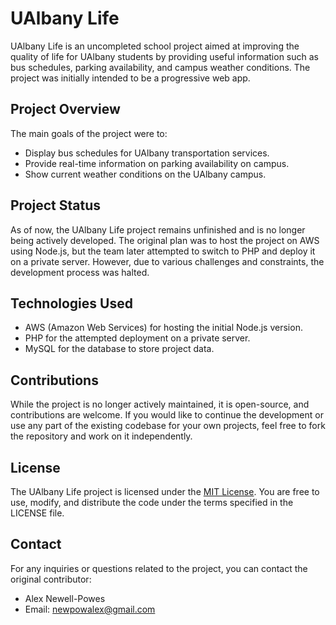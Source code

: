 # UAlbany Life

UAlbany Life is an uncompleted school project aimed at improving the quality of life for UAlbany students by providing useful information such as bus schedules, parking availability, and campus weather conditions. The project was initially intended to be a progressive web app.

## Project Overview

The main goals of the project were to:

- Display bus schedules for UAlbany transportation services.
- Provide real-time information on parking availability on campus.
- Show current weather conditions on the UAlbany campus.

## Project Status

As of now, the UAlbany Life project remains unfinished and is no longer being actively developed. The original plan was to host the project on AWS using Node.js, but the team later attempted to switch to PHP and deploy it on a private server. However, due to various challenges and constraints, the development process was halted.

## Technologies Used

- AWS (Amazon Web Services) for hosting the initial Node.js version.
- PHP for the attempted deployment on a private server.
- MySQL for the database to store project data.

## Contributions

While the project is no longer actively maintained, it is open-source, and contributions are welcome. If you would like to continue the development or use any part of the existing codebase for your own projects, feel free to fork the repository and work on it independently.

## License

The UAlbany Life project is licensed under the [MIT License](LICENSE). You are free to use, modify, and distribute the code under the terms specified in the LICENSE file.

## Contact

For any inquiries or questions related to the project, you can contact the original contributor:

- Alex Newell-Powes
- Email: [newpowalex@gmail.com](mailto:newpowalex@gmail.com)
